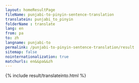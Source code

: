 ```yaml
---
layout: homeResultPage
fileName: punjabi-to-pinyin-sentence-translation
translatein: punjabi_to_pinyin
folderName : translate
lang: en
from: pa
to: zh
langname: punjabi-to
permalink: /punjabi-to-pinyin-sentence-translation/result
sitemap: false
nointernationalization: true
matchurls: en&&pa&&zh
---
```

{% include result/translateinto.html %}

<script src="/js/result/translation.js" data-foldername="{{page.folderName}}" data-lang="{{page.lang}}"></script>
